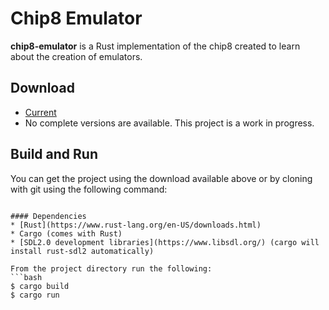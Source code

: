 Chip8 Emulator
======
**chip8-emulator** is a Rust implementation of the chip8 created to learn about the creation of emulators.

## Download
* [Current](https://github.com/StevenLaabs/chip8-emulator/archive/master.zip)
* No complete versions are available. This project is a work in progress.

## Build and Run
You can get the project using the download available above or by cloning with git using the following command:
```$ git clone https://github.com/StevenLaabs/chip8-emulator.git

#### Dependencies
* [Rust](https://www.rust-lang.org/en-US/downloads.html)
* Cargo (comes with Rust)
* [SDL2.0 development libraries](https://www.libsdl.org/) (cargo will install rust-sdl2 automatically)

From the project directory run the following:
```bash
$ cargo build
$ cargo run
```
